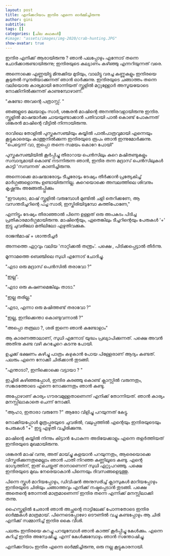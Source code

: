 ```yaml
---
layout: post
title: എനിക്കറിയാം ഇന്ദിര എന്നെ ഓര്‍മ്മിച്ചിരുന്നു
author: gini
subtitle: 
tags: []
categories: [ചില കഥകള്‍]
#image: "assets/images/img-2020/crab-hunting.JPG"
show-avatar: true
---
```

ഇന്ദിര എനിക്ക് ആരായിരുന്നു ? ഞാന്‍ പലപ്പോഴും എന്നോട് തന്നെ ചോദിക്കാരുണ്ടായിരുന്നു; ഇന്ദിരയുടെ കല്യാണം കഴിഞ്ഞു എന്നറിയുന്നത് വരെ. 

അന്നൊക്കെ എണ്ണയിട്ടു മിനുക്കിയ മുടിയും, വാലിട്ടു വരച്ച കണ്ണുകളും ഇന്ദിരയെ കൂടുതല്‍ സുന്ദരിയാക്കുന്നത് ഞാന്‍ ഓര്‍ക്കുന്നു. ഇന്ദിരയുടെ ചങ്ങാത്തം തന്നെ വലിയൊരു കാര്യമായി തോന്നിയത് സ്കൂളില്‍ മറ്റുള്ളോര്‍ അസൂയയോടെ നോക്കിനില്‍ക്കുന്നത് കാണുമ്പോഴാണ്.  

"കണ്ടോ അവന്റെ പത്രാസ്സ്.  "

ഞങ്ങളുടെ മലയാളം സാര്‍, ശങ്കരന്‍ മാഷിന്റെ അനന്തിരവളായിരുന്നു ഇന്ദിര. സ്കൂളില്‍ മാഷന്മാര്‍ക്കു ചായയുണ്ടാക്കാന്‍ പതിവായി പാല്‍ കൊണ്ട് പോകുന്നത് ശങ്കരന്‍ മാഷിന്റെ വീട്ടില്‍ നിന്നായിരുന്നു. 

രാവിലെ തോളില്‍ പുസ്തകസഞ്ചിയും കയ്യില്‍ പാല്‍പാത്രവുമായി എന്നെയും കൂട്ടുകാരെയും കാത്തുനില്‍ക്കുന്ന ഇന്ദിരയുടെ രൂപം ഞാന്‍ ഇന്നുമോര്‍ക്കുന്നു. 
"പെട്ടെന്ന് വാ, ഇപ്പൊ തന്നെ സമയം കൊറേ പോയി"

പുസ്തകസഞ്ചിയില്‍ കൂര്‍പ്പിച്ചു തീരാറായ പെന്‍സിലും കുറെ മഷിതണ്ടുകളും സമ്പാദ്യമായി കൊണ്ട് നടന്നിരുന്ന ഞാന്‍, ഇന്ദിര തന്ന മദ്രാസ് പെന്‍സിലുകള്‍ കാട്ടി 'സമ്പന്നത' കാണിച്ചിരുന്നു. 

അന്നൊക്കെ മാഷന്മാരോടും ടീച്ചരോടും ദേഷ്യം തീര്‍ക്കാന്‍ പ്രത്യേകിച്ച് മാര്‍ഗ്ഗങ്ങളൊന്നും ഉണ്ടായിരുന്നില്ല. കുറെയൊക്കെ അമ്പലത്തിലെ ശിവനും കൃഷ്ണനും അങ്ങേല്‍പ്പ്പിക്കും 

"ഈശ്വരാ, മാഷ്‌ സ്കൂളില്‍ വരുമ്പോള്‍ മുണ്ടില്‍ ചളി തെറിക്കണേ, ആ വസന്തടീച്ചറിന്റെ പച്ച സാരി, ഇസ്തിരിയിടുമ്പോ കത്തിപോണേ,"

എന്നിട്ടും ദേഷ്യം തീരാഞ്ഞാല്‍ പിന്നെ ഉള്ളത് ഒരു അപകടം പിടിച്ച പ്രതികാരമാര്‍ഗ്ഗമായിരുന്നു. മാഷിന്റെയും, ഏതെങ്കിലും ടീച്ചറിന്റെയും പേരുകള്‍ '+' ഇട്ടു ചുവരിലോ മതിലിലോ എഴുതിവക്കുക. 

രാജന്‍മാഷ്‌ + ശാന്തടീച്ചര്‍ 

അന്നത്തെ ഏറ്റവും വലിയ 'നാറ്റിക്കല്‍  തന്ത്രം'. പക്ഷെ , പിടിക്കപ്പെട്ടാല്‍ തീര്‍ന്നു. 

മൂന്നാമത്തെ ബെഞ്ചിലെ സുധി എന്നോട് ചോദിച്ചു.

"എടാ ഒരു മദ്രാസ്‌ പെന്‍സില്‍ തരാവോ ?" 

"ഇല്ല". 

"എടാ ഒരു കഷണമെങ്കിലും താടാ."

"ഇല്ല തരില്ല." 

"എടാ, എന്നാ ഒരു മഷിത്തണ്ട് തരാവോ ?"

"ഇല്ല, ഇനിക്കെന്താ കൊണ്ടുവന്നാല്‍ ?"

 "അപ്പൊ തരൂലാ ?, ശരി ഇന്നെ ഞാന്‍ കണ്ടോളാം"

ആ കാരണത്താലാണ്,  സുധി എന്നോട് യുദ്ധം പ്രഖ്യാപിക്കുന്നത്. പക്ഷെ അവന്‍ അതിനു കണ്ട വഴി കുറച്ചേറെ കടന്നു പോയി.

ഉച്ചക്ക് ഭക്ഷണം കഴിച്ചു പാത്രം കഴുകാന്‍ പോയ പിള്ളേരാണ് ആദ്യം കണ്ടത്. പലരും എന്നെ നോക്കി ചിരിക്കാന്‍ തുടങ്ങി.

"എന്താടാ?, ഇനിക്കൊക്കെ വട്ടായാ ? "

ഇച്ചിരി കഴിഞ്ഞപ്പോള്‍, ഇന്ദിര കരഞ്ഞു കൊണ്ട് ക്ലാസ്സില്‍ വരുന്നതും, സങ്കടത്തോടെ എന്നെ നോക്കുന്നതും ഞാന്‍ കണ്ടു. 

അപ്പോഴാണ്‌ കാര്യം ഗൗരവമുള്ളതാണെന്ന്  എനിക്ക് തോന്നിയത്.  ഞാന്‍ കാര്യം മനസ്സിലാകാതെ ചെന്ന് നോക്കി.

"ആഹാ, ഇതാരാ വരുന്നേ ?" ആരോ വിളിച്ചു പറയുന്നത് കേട്ടു.

നോക്കിയപ്പോള്‍ മൂത്രപ്പുരയുടെ ചുവരില്‍, വലുപ്പത്തില്‍ എന്റെയും ഇന്ദിരയുടെയും പേരുകള്‍ "+" ഇട്ടു എഴുതി വച്ചിരിക്കുന്നു. 

മാഷിന്റെ  കയ്യില്‍ നിന്നും കിട്ടാന്‍ പോകുന്ന അടിയേക്കാളും എന്നെ തളര്‍ത്തിയത് ഇന്ദിരയുടെ മുഖമായിരുന്നു. 

ശങ്കരന്‍ മാഷ് വന്നു, അത് മായ്ച്ചു കളയാന്‍ പറയുന്നതും, ആരെയൊക്കെ വിസ്തരിക്കുന്നതുമെല്ലാം ഞാന്‍ പാതി നിറഞ്ഞ കണ്ണിലൂടെ കണ്ടു.
എന്റെ ഭാഗ്യത്തിന്, ഇത് ചെയ്തത് താനാണെന്ന് സുധി ഏറ്റുപറഞ്ഞു. പക്ഷെ ഇന്ദിരയുടെ മുഖം നേരെയാകാന്‍ പിന്നെയും ദിവസങ്ങളെടുത്തു. 

പിന്നെ സ്കൂള്‍ മാറിയപ്പോഴും, ഡിവിഷന്‍ അനുസരിച്ച് ക്ലാസുകള്‍ മാറിയപ്പോഴും ഇന്ദിരയുടെ ചിരിയും ചങ്ങാത്തവും എനിക്ക് നഷ്ടപ്പെടാന്‍ തുടങ്ങി. പക്ഷെ അതെന്റെ തോന്നല്‍ മാത്രമാണെന്ന് ഇന്ദിര തന്നെ എന്നിക്ക് മനസ്സിലാക്കി തന്നു. 

ഹൈസ്കൂളില്‍ ചേരാന്‍ ഞാന്‍ അച്ഛന്റെ നാട്ടിലേക്ക് പോന്നതോടെ ഇന്ദിര ഓര്‍മ്മകള്‍ മാത്രമായ്. പിന്നെടെപ്പോഴോ ടൌണില്‍ വച്ചു കണ്ടപ്പോഴും ആ ചിരി എനിക്ക് സമ്മാനിച്ച്‌ ഇന്ദിര കൈ വീശി.

പലരും ഇന്ദിരയെ കുറച്ചു പറയുമ്പോള്‍ ഞാന്‍ കാത്ത് കൂര്‍പ്പിച്ചു കേള്‍ക്കും. എന്നെ കുറിച്ച് ഇന്ദിര അന്വേഷിച്ചു, എന്ന്  കേള്‍ക്കുമ്പോഴും ഞാന്‍ സന്തോഷിച്ചു. 

എനിക്കറിയാം ഇന്ദിര എന്നെ ഓര്‍മ്മിച്ചിരുന്നു, ഒരു നല്ല കൂട്ടുകാരനായി.